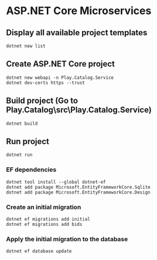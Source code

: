 # ASP.NET Core Microservices

## Display all available project templates
```
dotnet new list
```

## Create ASP.NET Core project
```
dotnet new webapi -n Play.Catalog.Service
dotnet dev-certs https --trust
```

## Build project (Go to Play.Catalog\src\Play.Catalog.Service)
```
dotnet build
```

## Run project
```
dotnet run
```

### EF dependencies
```
dotnet tool install --global dotnet-ef
dotnet add package Microsoft.EntityFrameworkCore.Sqlite
dotnet add package Microsoft.EntityFrameworkCore.Design
```
### Create an initial migration
```
dotnet ef migrations add initial
dotnet ef migrations add bids
```
### Apply the initial migration to the database
```
dotnet ef database update
```